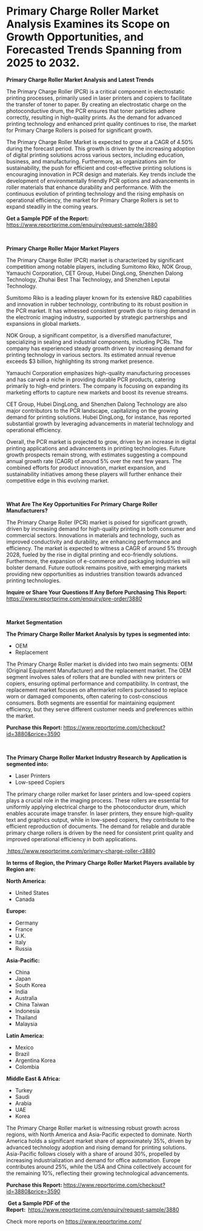 <p><h1>Primary Charge Roller Market Analysis Examines its Scope on Growth Opportunities, and Forecasted Trends Spanning from 2025 to 2032.</h1></p><p><strong>Primary Charge Roller Market Analysis and Latest Trends</strong></p>
<p><p>The Primary Charge Roller (PCR) is a critical component in electrostatic printing processes, primarily used in laser printers and copiers to facilitate the transfer of toner to paper. By creating an electrostatic charge on the photoconductive drum, the PCR ensures that toner particles adhere correctly, resulting in high-quality prints. As the demand for advanced printing technology and enhanced print quality continues to rise, the market for Primary Charge Rollers is poised for significant growth.</p><p>The Primary Charge Roller Market is expected to grow at a CAGR of 4.50% during the forecast period. This growth is driven by the increasing adoption of digital printing solutions across various sectors, including education, business, and manufacturing. Furthermore, as organizations aim for sustainability, the push for efficient and cost-effective printing solutions is encouraging innovation in PCR design and materials. Key trends include the development of environmentally friendly PCR options and advancements in roller materials that enhance durability and performance. With the continuous evolution of printing technology and the rising emphasis on operational efficiency, the market for Primary Charge Rollers is set to expand steadily in the coming years.</p></p>
<p><strong>Get a Sample PDF of the Report:&nbsp;</strong> <a href="https://www.reportprime.com/enquiry/request-sample/3880?utm_campaign=3265&utm_medium=2&utm_source=Github&utm_content=ia&utm_term=18032025&utm_id=primary-charge-roller">https://www.reportprime.com/enquiry/request-sample/3880</a></p>
<p>&nbsp;</p>
<p><strong>Primary Charge Roller Major Market Players</strong></p>
<p><p>The Primary Charge Roller (PCR) market is characterized by significant competition among notable players, including Sumitomo Riko, NOK Group, Yamauchi Corporation, CET Group, Hubei DingLong, Shenzhen Dalong Technology, Zhuhai Best Thai Technology, and Shenzhen Leputai Technology. </p><p>Sumitomo Riko is a leading player known for its extensive R&D capabilities and innovation in rubber technology, contributing to its robust position in the PCR market. It has witnessed consistent growth due to rising demand in the electronic imaging industry, supported by strategic partnerships and expansions in global markets.</p><p>NOK Group, a significant competitor, is a diversified manufacturer, specializing in sealing and industrial components, including PCRs. The company has experienced steady growth driven by increasing demand for printing technology in various sectors. Its estimated annual revenue exceeds $3 billion, highlighting its strong market presence.</p><p>Yamauchi Corporation emphasizes high-quality manufacturing processes and has carved a niche in providing durable PCR products, catering primarily to high-end printers. The company is focusing on expanding its marketing efforts to capture new markets and boost its revenue streams.</p><p>CET Group, Hubei DingLong, and Shenzhen Dalong Technology are also major contributors to the PCR landscape, capitalizing on the growing demand for printing solutions. Hubei DingLong, for instance, has reported substantial growth by leveraging advancements in material technology and operational efficiency.</p><p>Overall, the PCR market is projected to grow, driven by an increase in digital printing applications and advancements in printing technologies. Future growth prospects remain strong, with estimates suggesting a compound annual growth rate (CAGR) of around 5% over the next few years. The combined efforts for product innovation, market expansion, and sustainability initiatives among these players will further enhance their competitive edge in this evolving market.</p></p>
<p>&nbsp;</p>
<p><strong>What Are The Key Opportunities For Primary Charge Roller Manufacturers?</strong></p>
<p><p>The Primary Charge Roller (PCR) market is poised for significant growth, driven by increasing demand for high-quality printing in both consumer and commercial sectors. Innovations in materials and technology, such as improved conductivity and durability, are enhancing performance and efficiency. The market is expected to witness a CAGR of around 5% through 2028, fueled by the rise in digital printing and eco-friendly solutions. Furthermore, the expansion of e-commerce and packaging industries will bolster demand. Future outlook remains positive, with emerging markets providing new opportunities as industries transition towards advanced printing technologies.</p></p>
<p><strong>Inquire or Share Your Questions If Any Before Purchasing This Report:</strong> <a href="https://www.reportprime.com/enquiry/pre-order/3880?utm_campaign=3265&utm_medium=2&utm_source=Github&utm_content=ia&utm_term=18032025&utm_id=primary-charge-roller">https://www.reportprime.com/enquiry/pre-order/3880</a></p>
<p>&nbsp;</p>
<p><strong>Market Segmentation</strong></p>
<p><strong>The Primary Charge Roller Market Analysis by types is segmented into:</strong></p>
<p><ul><li>OEM</li><li>Replacement</li></ul></p>
<p><p>The Primary Charge Roller market is divided into two main segments: OEM (Original Equipment Manufacturer) and the replacement market. The OEM segment involves sales of rollers that are bundled with new printers or copiers, ensuring optimal performance and compatibility. In contrast, the replacement market focuses on aftermarket rollers purchased to replace worn or damaged components, often catering to cost-conscious consumers. Both segments are essential for maintaining equipment efficiency, but they serve different customer needs and preferences within the market.</p></p>
<p><strong>Purchase this Report:&nbsp;</strong><a href="https://www.reportprime.com/checkout?id=3880&price=3590&utm_campaign=3265&utm_medium=2&utm_source=Github&utm_content=ia&utm_term=18032025&utm_id=primary-charge-roller">https://www.reportprime.com/checkout?id=3880&price=3590</a></p>
<p>&nbsp;</p>
<p><strong>The Primary Charge Roller Market Industry Research by Application is segmented into:</strong></p>
<p><ul><li>Laser Printers</li><li>Low-speed Copiers</li></ul></p>
<p><p>The primary charge roller market for laser printers and low-speed copiers plays a crucial role in the imaging process. These rollers are essential for uniformly applying electrical charge to the photoconductor drum, which enables accurate image transfer. In laser printers, they ensure high-quality text and graphics output, while in low-speed copiers, they contribute to the efficient reproduction of documents. The demand for reliable and durable primary charge rollers is driven by the need for consistent print quality and improved operational efficiency in both applications.</p></p>
<p><a href="https://www.reportprime.com/primary-charge-roller-r3880?utm_campaign=3265&utm_medium=2&utm_source=Github&utm_content=ia&utm_term=18032025&utm_id=primary-charge-roller">&nbsp;https://www.reportprime.com/primary-charge-roller-r3880</a></p>
<p><strong>In terms of Region, the Primary Charge Roller Market Players available by Region are:</strong></p>
<p>
    <p> <strong> North America: </strong>
        <ul>
            <li>United States</li>
            <li>Canada</li>
        </ul>
        </p> 
    <p> <strong> Europe: </strong>
        <ul>
            <li>Germany</li>
            <li>France</li>
            <li>U.K.</li>
            <li>Italy</li>
            <li>Russia</li>
        </ul>
        </p> 
    <p> <strong> Asia-Pacific: </strong>
        <ul>
            <li>China</li>
            <li>Japan</li>
            <li>South Korea</li>
            <li>India</li>
            <li>Australia</li>
            <li>China Taiwan</li>
            <li>Indonesia</li>
            <li>Thailand</li>
            <li>Malaysia</li>
        </ul>
        </p> 
    <p> <strong> Latin America: </strong>
        <ul>
            <li>Mexico</li>
            <li>Brazil</li>
            <li>Argentina Korea</li>
            <li>Colombia</li>
        </ul>
        </p> 
    <p> <strong> Middle East & Africa: </strong>
        <ul>
            <li>Turkey</li>
            <li>Saudi</li>
            <li>Arabia</li>
            <li>UAE</li>
            <li>Korea</li>
        </ul>
    </p>
    </p>
<p><p>The Primary Charge Roller market is witnessing robust growth across regions, with North America and Asia-Pacific expected to dominate. North America holds a significant market share of approximately 35%, driven by advanced technology adoption and rising demand for printing solutions. Asia-Pacific follows closely with a share of around 30%, propelled by increasing industrialization and demand for office automation. Europe contributes around 25%, while the USA and China collectively account for the remaining 10%, reflecting their growing technological advancements.</p></p>
<p><strong>Purchase this Report: </strong><a href="https://www.reportprime.com/checkout?id=3880&price=3590&utm_campaign=3265&utm_medium=2&utm_source=Github&utm_content=ia&utm_term=18032025&utm_id=primary-charge-roller">https://www.reportprime.com/checkout?id=3880&price=3590</a></p>
<p>&nbsp;<strong>Get a Sample PDF of the Report:&nbsp;&nbsp;</strong><a href="https://www.reportprime.com/enquiry/request-sample/3880?utm_campaign=3265&utm_medium=2&utm_source=Github&utm_content=ia&utm_term=18032025&utm_id=primary-charge-roller">https://www.reportprime.com/enquiry/request-sample/3880</a></p>
<p><strong></strong></p>
<p>Check more reports on <a href="https://www.reportprime.com/?utm_campaign=3265&utm_medium=2&utm_source=Github&utm_content=ia&utm_term=18032025&utm_id=primary-charge-roller">https://www.reportprime.com/</a></p>